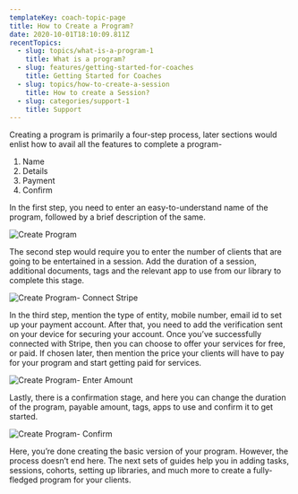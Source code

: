 ```yaml
---
templateKey: coach-topic-page
title: How to Create a Program?
date: 2020-10-01T18:10:09.811Z
recentTopics:
  - slug: topics/what-is-a-program-1
    title: What is a program?
  - slug: features/getting-started-for-coaches
    title: Getting Started for Coaches
  - slug: topics/how-to-create-a-session
    title: How to create a Session?
  - slug: categories/support-1
    title: Support
---
```

Creating a program is primarily a four-step process, later sections would enlist how to avail all the features to complete a program-

1. Name
2. Details
3. Payment
4. Confirm

In the first step, you need to enter an easy-to-understand name of the program, followed by a brief description of the same. 

![Create Program](/img/create-program.png "Create Program")

The second step would require you to enter the number of clients that are going to be entertained in a session. Add the duration of a session, additional documents, tags and the relevant app to use from our library to complete this stage. 

![Create Program- Connect Stripe](/img/create-program-connect-stripe.png "Create Program- Connect Stripe")

In the third step, mention the type of entity, mobile number, email id to set up your payment account. After that, you need to add the verification sent on your device for securing your account. Once you’ve successfully connected with Stripe, then you can choose to offer your services for free, or paid. If chosen later, then mention the price your clients will have to pay for your program and start getting paid for services. 

![Create Program- Enter Amount](/img/create-program-enter-amount.png "Create Program- Enter Amount")

Lastly, there is a confirmation stage, and here you can change the duration of the program, payable amount, tags, apps to use and confirm it to get started. 

![Create Program- Confirm](/img/create-program-confirm.png "Create Program- Confirm")

Here, you’re done creating the basic version of your program. However, the process doesn’t end here. The next sets of guides help you in adding tasks, sessions, cohorts, setting up libraries, and much more to create a fully-fledged program for your clients.
